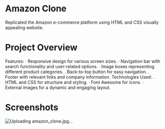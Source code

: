 # Amazon Clone
Replicated the Amazon e-commerce platform using HTML and CSS visually appealing website.

# Project Overview
Features:
· Responsive design for various screen sizes.
· Navigation bar with search functionality and user-related options.
· Image boxes representing different product categories.
. Back-to-top button for easy navigation.
. Footer with relevant links and company information.
Technologies Used:
. HTML and CSS for structure and styling.
· Font Awesome for icons.
· External images for a dynamic and engaging layout.

# Screenshots

![Uploading amazon_clone.jpg…]()
